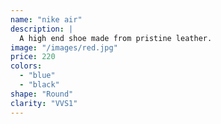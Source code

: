 ```yaml
---
name: "nike air"
description: |
  A high end shoe made from pristine leather.
image: "/images/red.jpg"
price: 220
colors:
  - "blue"
  - "black"
shape: "Round"
clarity: "VVS1"
---
```

